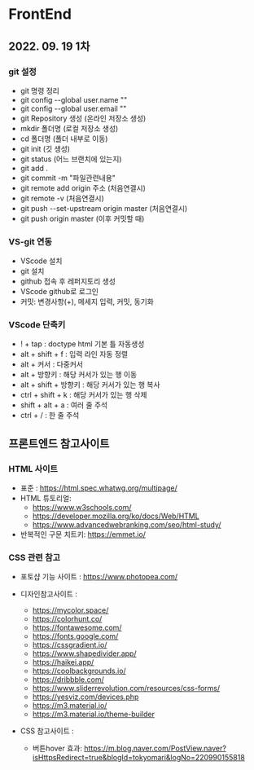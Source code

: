 # FrontEnd
## 2022. 09. 19 1차
### git 설정
+ git 명령 정리
+ git config --global user.name ""
+ git config --global user.email ""
+ git Repository 생성 (온라인 저장소 생성)
+ mkdir 폴더명 (로컬 저장소 생성)
+ cd 폴더명 (폴더 내부로 이동)
+ git init (깃 생성)
+ git status (어느 브랜치에 있는지)
+ git add .
+ git commit -m "파일관련내용"
+ git remote add origin 주소 (처음연결시)
+ git remote -v (처음연결시)
+ git push --set-upstream origin master (처음연결시)
+ git push origin master (이후 커밋할 때)

### VS-git 연동
+ VScode 설치
+ git 설치
+ github 접속 후 레퍼지토리 생성
+ VScode github로 로그인
+ 커밋: 변경사항(+), 메세지 입력, 커밋, 동기화

### VScode 단축키
+ ! + tap : doctype html 기본 틀 자동생성
+ alt + shift + f : 입력 라인 자동 정렬
+ alt + 커서 : 다중커서
+ alt + 방향키 : 해당 커서가 있는 행 이동
+ alt + shift + 방향키 : 해당 커서가 있는 행 복사
+ ctrl + shift + k : 해당 커서가 있는 행 삭제
+ shift + alt + a : 여러 줄 주석
+ ctrl + / : 한 줄 주석 
    
## 프론트엔드 참고사이트

### HTML 사이트
+ 표준 : https://html.spec.whatwg.org/multipage/
+ HTML 튜토리얼: 
    + https://www.w3schools.com/
    + https://developer.mozilla.org/ko/docs/Web/HTML
    + https://www.advancedwebranking.com/seo/html-study/
+ 반복적인 구문 치트키: https://emmet.io/

### CSS 관련 참고
+ 포토샵 기능 사이트 : https://www.photopea.com/
+ 디자인참고사이트 : 
    + https://mycolor.space/
    + https://colorhunt.co/
    + https://fontawesome.com/
    + https://fonts.google.com/
    + https://cssgradient.io/
    + https://www.shapedivider.app/
    + https://haikei.app/
    + https://coolbackgrounds.io/
    + https://dribbble.com/
    + https://www.sliderrevolution.com/resources/css-forms/
    + https://yesviz.com/devices.php
    + https://m3.material.io/
    + https://m3.material.io/theme-builder
    
+ CSS 참고사이트 :
    + 버튼hover 효과: https://m.blog.naver.com/PostView.naver?isHttpsRedirect=true&blogId=tokyomari&logNo=220990155818 


